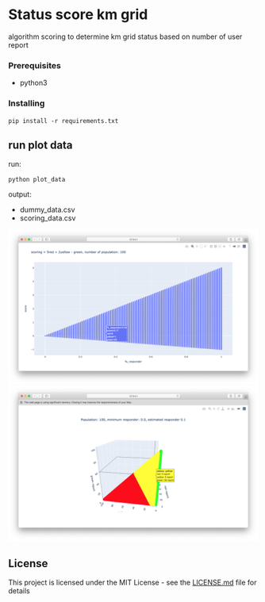 # Status score km grid

algorithm scoring to determine km grid status based on number of user report


### Prerequisites

- python3

### Installing

```
pip install -r requirements.txt
```

## run plot data

run:
```
python plot_data
```
output: 
- dummy_data.csv
- scoring_data.csv

![Alt plot_result](weighing.png)
![Alt plot_result](3dscoring.png)

## License

This project is licensed under the MIT License - see the [LICENSE.md](LICENSE.md) file for details

